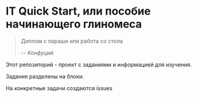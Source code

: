 # IT Quick Start, или пособие начинающего глиномеса

> Диплом с параши или работа со стола
>
> -- <cite>Конфуций</cite>

Этот репозиторий - проект с заданиями и информацией для изучения.

Задания разделены на блоки.

На конкретные задачи создаются issues
